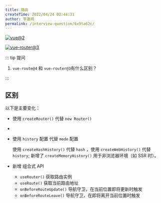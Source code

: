```yaml
---
title: 路由
createTime: 2022/04/24 02:44:31
author: 李嘉明
permalink: /interview-question/6x9ta62c/
---
```


[![vue@2](https://img.shields.io/badge/vue-%403-brightgreen)](https://cn.vuejs.org/)

[![vue-router@3](https://img.shields.io/badge/vue--router-%404-brightgreen)](https://v3.router.vuejs.org/zh/)

::: tip 提问

1. `vue-route@4` 和 `vue-router@3`有什么区别？

:::

## 区别

以下是主要变化：

- 使用 `createRouter()` 代替 `new Router()`
-
- 使用 `history` 配置 代替 `mode` 配置

  使用 `createHashHistory()` 代替 `hash` ，使用 `createWebHistory()` 代替 `history`;
  新增了 `createMemoryHistory()` 用于非浏览器环境（如 SSR 时）。

- 新增 组合式 API

  - `useRouter()` 获取路由实例
  - `useRoute()` 获取当前路由地址
  - `onBeforeRouteUpdate()` 导航守卫，在当前位置即将更新时触发
  - `onBeforeRouteLeave()` 导航守卫，在即将离开当前位置时触发
